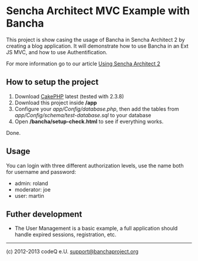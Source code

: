 Sencha Architect MVC Example with Bancha
========================================

This project is show casing the usage of Bancha in Sencha Architect 2 by creating a blog application. It will demonstrate how to use Bancha in an Ext JS MVC, and how to use Authentification.

For more information go to our article [Using Sencha Architect 2](http://banchaproject.org/using-sencha-architect-2.html)

How to setup the project
------------------------
1. Download [CakePHP](http://www.cakephp.org) latest (tested with 2.3.8)
1. Download this project inside __/app__
1. Configure your _app/Config/database.php_, then add the tables from _app/Config/schema/test-database.sql_ to your database
1. Open __/bancha/setup-check.html__ to see if everything works.

Done.


Usage
-----
You can login with three different authorization levels, use the name both for username and password:

* admin:     roland
* moderator: joe
* user:      martin


Futher development
------------------
 - The User Management is a basic example, a full application should handle expired sessions, registration, etc.

-------------------------

(c) 2012-2013 codeQ e.U.
support@banchaproject.org
